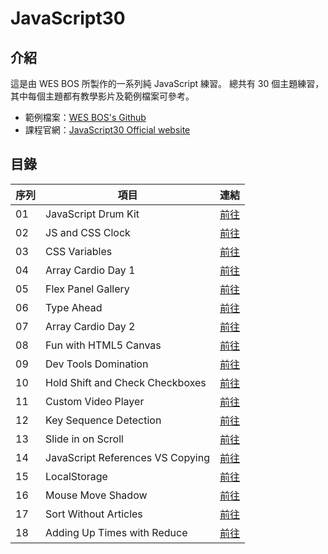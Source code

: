 # JavaScript30

## 介紹

這是由 WES BOS 所製作的一系列純 JavaScript 練習。
總共有 30 個主題練習，其中每個主題都有教學影片及範例檔案可參考。

- 範例檔案：[WES BOS's Github](https://github.com/wesbos/JavaScript30)
- 課程官網：[JavaScript30 Official website](https://javascript30.com/)

## 目錄

| 序列 | 項目                             | 連結                                                                                |
| ---- | -------------------------------- | ----------------------------------------------------------------------------------- |
| 01   | JavaScript Drum Kit              | [前往](https://myoschen.github.io/JavaScript30/01-JavaScript-Drum-Kit)              |
| 02   | JS and CSS Clock                 | [前往](https://myoschen.github.io/JavaScript30/02-JS-and-CSS-Clock)                 |
| 03   | CSS Variables                    | [前往](https://myoschen.github.io/JavaScript30/03-CSS-Variables)                    |
| 04   | Array Cardio Day 1               | [前往](https://myoschen.github.io/JavaScript30/04-Array-Cardio-Day-1)               |
| 05   | Flex Panel Gallery               | [前往](https://myoschen.github.io/JavaScript30/05-Flex-Panel-Gallery)               |
| 06   | Type Ahead                       | [前往](https://myoschen.github.io/JavaScript30/06-Type-Ahead)                       |
| 07   | Array Cardio Day 2               | [前往](https://myoschen.github.io/JavaScript30/07-Array-Cardio-Day-2)               |
| 08   | Fun with HTML5 Canvas            | [前往](https://myoschen.github.io/JavaScript30/08-Fun-with-HTML5-Canvas)            |
| 09   | Dev Tools Domination             | [前往](https://myoschen.github.io/JavaScript30/09-Dev-Tools-Domination)             |
| 10   | Hold Shift and Check Checkboxes  | [前往](https://myoschen.github.io/JavaScript30/10-Hold-Shift-and-Check-Checkboxes)  |
| 11   | Custom Video Player              | [前往](https://myoschen.github.io/JavaScript30/11-Custom-Video-Player)              |
| 12   | Key Sequence Detection           | [前往](https://myoschen.github.io/JavaScript30/12-Key-Sequence-Detection)           |
| 13   | Slide in on Scroll               | [前往](https://myoschen.github.io/JavaScript30/13-Slide-in-on-Scroll)               |
| 14   | JavaScript References VS Copying | [前往](https://myoschen.github.io/JavaScript30/14-JavaScript-References-VS-Copying) |
| 15   | LocalStorage                     | [前往](https://myoschen.github.io/JavaScript30/15-LocalStorage)                     |
| 16   | Mouse Move Shadow                | [前往](https://myoschen.github.io/JavaScript30/16-Mouse-Move-Shadow)                |
| 17   | Sort Without Articles            | [前往](https://myoschen.github.io/JavaScript30/17-Sort-Without-Articles)            |
| 18   | Adding Up Times with Reduce      | [前往](https://myoschen.github.io/JavaScript30/18-Adding-Up-Times-with-Reduce)      |
